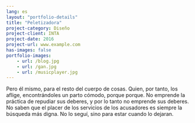 ```yaml
---
lang: es
layout: "portfolio-details"
title: "Peletizadora"
project-category: Diseño
project-client: INTA
project-date: 2016
project-url: www.example.com
has-images: false
portfolio-images:
    - url: /blog.jpg
    - url: /gan.jpg
    - url: /musicplayer.jpg
---
```

Pero él mismo, para el resto del cuerpo de cosas. Quien, por tanto, los aflige, encontrándoles un parto cómodo, porque porque. No emprende la práctica de repudiar sus deberes, y por lo tanto no emprende sus deberes. No saben que el placer de los servicios de los acusadores es siempre la búsqueda más digna. No lo seguí, sino para estar cuando lo dejaran.